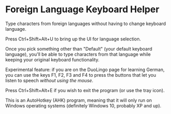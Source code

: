 # Foreign Language Keyboard Helper
Type characters from foreign languages without having to change keyboard language.

Press Ctrl+Shift+Alt+U to bring up the UI for language selection.

Once you pick something other than "Default" (your default keyboard language), you'll be able to type characters from that language while keeping your original keyboard functionality.

Experimental feature: if you are on the DuoLingo page for learning German, you can use the keys F1, F2, F3 and F4 to press the buttons that let you listen to speech *without using the mouse*.

Press Ctrl+Shift+Alt+E if you wish to exit the program (or use the tray icon).

This is an AutoHotkey (AHK) program, meaning that it will only run on Windows operating systems (definitely Windows 10, probably XP and up).
